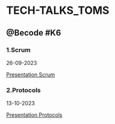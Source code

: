 # TECH-TALKS_TOMS 

## @Becode #K6

### 1.Scrum 

26-09-2023

[Presentation Scrum](https://tome.app/tech-talks-k6/scrum-clmvnto7001yzpn7bovivbde6)

### 2.Protocols

13-10-2023

[Presentation Protocols](https://tome.app/tech-talks-k6/protocols-cln25wjba00s5o67blkz7yyq6?page=cln25wjd900s7o67bwuns3bp3)





